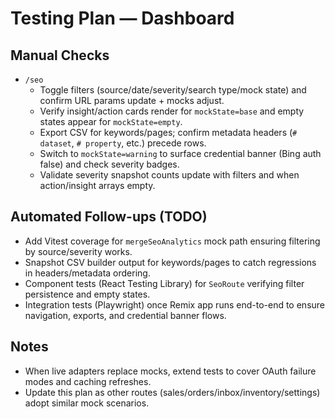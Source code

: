 # Testing Plan — Dashboard

## Manual Checks
- `/seo`
  - Toggle filters (source/date/severity/search type/mock state) and confirm URL params update + mocks adjust.
  - Verify insight/action cards render for `mockState=base` and empty states appear for `mockState=empty`.
  - Export CSV for keywords/pages; confirm metadata headers (`# dataset`, `# property`, etc.) precede rows.
  - Switch to `mockState=warning` to surface credential banner (Bing auth false) and check severity badges.
  - Validate severity snapshot counts update with filters and when action/insight arrays empty.

## Automated Follow-ups (TODO)
- Add Vitest coverage for `mergeSeoAnalytics` mock path ensuring filtering by source/severity works.
- Snapshot CSV builder output for keywords/pages to catch regressions in headers/metadata ordering.
- Component tests (React Testing Library) for `SeoRoute` verifying filter persistence and empty states.
- Integration tests (Playwright) once Remix app runs end-to-end to ensure navigation, exports, and credential banner flows.

## Notes
- When live adapters replace mocks, extend tests to cover OAuth failure modes and caching refreshes.
- Update this plan as other routes (sales/orders/inbox/inventory/settings) adopt similar mock scenarios.
